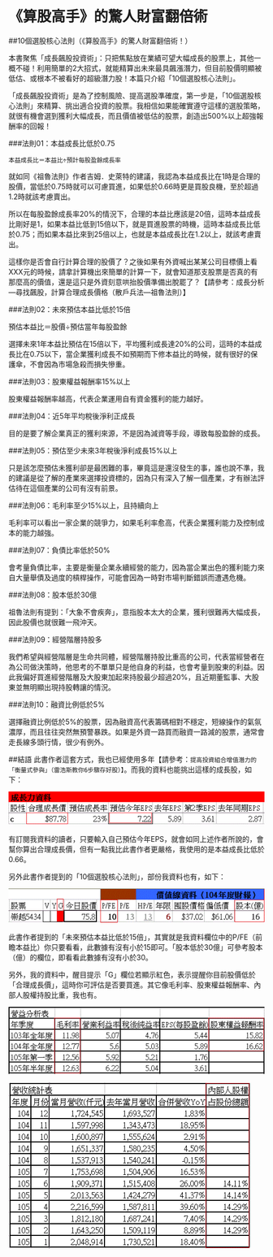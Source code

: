 # 《算股高手》的驚人財富翻倍術


##10個選股核心法則（《算股高手》的驚人財富翻倍術！）

本書聚焦「成長飆股投資術」：只把焦點放在業績可望大幅成長的股票上，其他一概不碰！利用簡單的2大招式，就能精算出未來最具飆漲潛力，但目前股價明顯被低估、或根本不被看好的超級潛力股！本篇只介紹「10個選股核心法則」。

「成長飆股投資術」是為了控制風險、提高選股準確度，第一步是，「10個選股核心法則」來精算、挑出適合投資的股票。我相信如果能確實遵守這樣的選股策略，就很有機會選到獲利大幅成長，而且價值被低估的股票，創造出500%以上超強報酬率的回報！

###法則01：本益成長比低於0.75

`本益成長比＝本益比÷預計每股盈餘成長率`

就如同《祖魯法則》作者吉姆．史萊特的建議，我認為本益成長比在1時是合理的股價，當低於0.75時就可以可慮買進，如果低於0.66時更是買股良機，至於超過1.2時就該考慮賣出。

所以在每股盈餘成長率20%的情況下，合理的本益比應該是20倍，這時本益成長比剛好是1，如果本益比低到15倍以下，就是買進股票的時機，這時本益成長比低於0.75；而如果本益比來到25倍以上，也就是本益成長比在1.2以上，就該考慮賣出。

這樣你是否會自行計算合理的股價了？之後如果有外資喊出某某公司目標價上看XXX元的時候，請拿計算機出來簡單的計算一下，就會知道那支股票是否真的有那麼高的價值，還是這只是外資刻意哄抬股價準備出脫罷了？【請參考：成長分析—尋找飆股，計算合理成長價格（散戶兵法—祖魯法則）】

###法則02：未來預估本益比低於15倍

預估本益比＝股價÷預估當年每股盈餘

選擇未來1年本益比預估在15倍以下，平均獲利成長達20%的公司，這時的本益成長比在0.75以下，當企業獲利成長不如預期而下修本益比的時候，就有很好的保護傘，不會因為市場急殺而損失慘重。

###法則03：股東權益報酬率15%以上

股東權益報酬率越高，代表企業運用自有資金獲利的能力越好。

###法則04：近5年平均稅後淨利正成長

目的是要了解企業真正的獲利來源，不是因為減資等手段，導致每股盈餘的成長。

###法則05：預估至少未來3年稅後淨利成長15%以上

只是該怎麼預估未獲利卻是最困難的事，畢竟這是還沒發生的事，誰也說不準，我的建議是從了解的產業來選擇投資標的，因為只有深入了解一個產業，才有辦法評估待在這個產業的公司有沒有前景。

###法則06：毛利率至少15%以上，且持續向上

毛利率可以看出一家企業的競爭力，如果毛利率愈高，代表企業獲利能力及控制成本的能力越強。

###法則07：負債比率低於50%

會考量負債比率，主要是衡量企業永續經營的能力，因為當企業出色的獲利能力來自大量舉債及過度的槓桿操作，可能會因為一時對市場判斷錯誤而遭遇危機。

###法則08：股本低於30億

祖魯法則有提到：「大象不會疾奔」，意指股本太大的企業，獲利很難再大幅成長，因此股價也就很難一飛沖天。

###法則09：經營階層持股多

我們希望與經營階層是生命共同體，經營階層持股比重高的公司，代表當經營者在為公司做決策時，他思考的不單單只是他自身的利益，也會考量到股東的利益。因此我偏好買進經營階層及大股東加起來持股最少超過20%，且近期董監事、大股東並無明顯出現持股轉讓的情況。

###法則10：融資比例低於5%

選擇融資比例低於5%的股票，因為融資高代表籌碼相對不穩定，短線操作的氣氛濃厚，而且往往突然無預警暴跌。如果是外資一路買而融資一路減的股票，通常會走長線多頭行情，很少有例外。

##結語
此書作者這套方式，我也已經使用多年【請參考：`提高投資組合增值潛力的「衡量式參與」（雷浩斯教你6步驟存好股）】`。而我的資料也能挑出這樣的成長股，如下：

![](./images/books_40up-02.gif)

有訂閱我資料的讀者，只要輸入自己預估今年EPS，就會如同上述作者所說的，會幫你算出合理成長價，但有一點我比此書作者更嚴格，我使用的是本益成長比低於0.66。

另外此書作者提到的「10個選股核心法則」，部份我資料也有，如下：

![](./images/books_40up-01.gif)


此書作者提到的「未來預估本益比低於15倍」，其實就是我資料欄位中的P/FE（前瞻本益比）你只要看看，此數據有沒有小於15即可。「股本低於30億」可參考股本（億）的欄位，即看看此數據有沒有小於30。

另外，我的資料中，醒目提示「G」欄位若顯示紅色，表示提醒你目前股價低於「合理成長價」，這時你可評估是否要買進。其它像毛利率、股東權益報酬率、內部人股權持股比重，我也有。

![](./images/books_40up-03.gif)

![](./images/books_40up-04.gif)